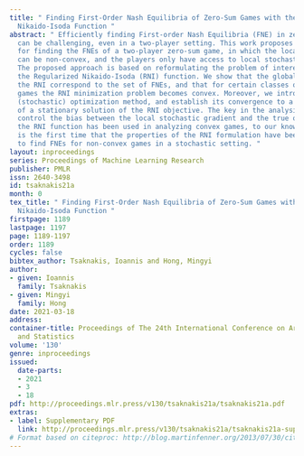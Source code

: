 ```yaml
---
title: " Finding First-Order Nash Equilibria of Zero-Sum Games with the Regularized
  Nikaido-Isoda Function "
abstract: " Efficiently finding First-order Nash Equilibria (FNE) in zero-sum games
  can be challenging, even in a two-player setting. This work proposes an algorithm
  for finding the FNEs of a two-player zero-sum game, in which the local cost functions
  can be non-convex, and the players only have access to local stochastic gradients.
  The proposed approach is based on reformulating the problem of interest as minimizing
  the Regularized Nikaido-Isoda (RNI) function. We show that the global minima of
  the RNI correspond to the set of FNEs, and that for certain classes of non-convex
  games the RNI minimization problem becomes convex. Moreover, we introduce a first-order
  (stochastic) optimization method, and establish its convergence to a neighborhood
  of a stationary solution of the RNI objective. The key in the analysis is to properly
  control the bias between the local stochastic gradient and the true one. Although
  the RNI function has been used in analyzing convex games, to our knowledge, this
  is the first time that the properties of the RNI formulation have been exploited
  to find FNEs for non-convex games in a stochastic setting. "
layout: inproceedings
series: Proceedings of Machine Learning Research
publisher: PMLR
issn: 2640-3498
id: tsaknakis21a
month: 0
tex_title: " Finding First-Order Nash Equilibria of Zero-Sum Games with the Regularized
  Nikaido-Isoda Function "
firstpage: 1189
lastpage: 1197
page: 1189-1197
order: 1189
cycles: false
bibtex_author: Tsaknakis, Ioannis and Hong, Mingyi
author:
- given: Ioannis
  family: Tsaknakis
- given: Mingyi
  family: Hong
date: 2021-03-18
address:
container-title: Proceedings of The 24th International Conference on Artificial Intelligence
  and Statistics
volume: '130'
genre: inproceedings
issued:
  date-parts:
  - 2021
  - 3
  - 18
pdf: http://proceedings.mlr.press/v130/tsaknakis21a/tsaknakis21a.pdf
extras:
- label: Supplementary PDF
  link: http://proceedings.mlr.press/v130/tsaknakis21a/tsaknakis21a-supp.pdf
# Format based on citeproc: http://blog.martinfenner.org/2013/07/30/citeproc-yaml-for-bibliographies/
---
```

